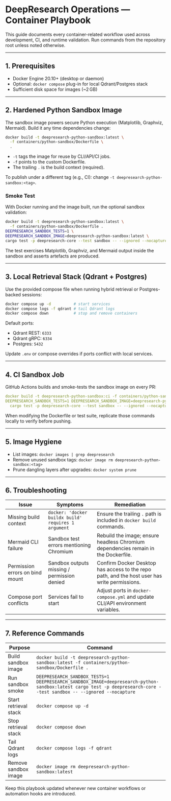 # DeepResearch Operations — Container Playbook

This guide documents every container-related workflow used across development, CI, and runtime validation. Run commands from the repository root unless noted otherwise.

---

## 1. Prerequisites

- Docker Engine 20.10+ (desktop or daemon)
- Optional: `docker compose` plug-in for local Qdrant/Postgres stack
- Sufficient disk space for images (~2 GB)

---

## 2. Hardened Python Sandbox Image

The sandbox image powers secure Python execution (Matplotlib, Graphviz, Mermaid). Build it any time dependencies change:

```bash
docker build -t deepresearch-python-sandbox:latest \
  -f containers/python-sandbox/Dockerfile \
  .
```

- `-t` tags the image for reuse by CLI/API/CI jobs.
- `-f` points to the custom Dockerfile.
- The trailing `.` is the build context (required).

To publish under a different tag (e.g., CI): change `-t deepresearch-python-sandbox:<tag>`.

### Smoke Test

With Docker running and the image built, run the optional sandbox validation:

```bash
docker build -t deepresearch-python-sandbox:latest \
  -f containers/python-sandbox/Dockerfile .
DEEPRESEARCH_SANDBOX_TESTS=1 \
DEEPRESEARCH_SANDBOX_IMAGE=deepresearch-python-sandbox:latest \
cargo test -p deepresearch-core --test sandbox -- --ignored --nocapture
```

The test exercises Matplotlib, Graphviz, and Mermaid output inside the sandbox and asserts artefacts are produced.

---

## 3. Local Retrieval Stack (Qdrant + Postgres)

Use the provided compose file when running hybrid retrieval or Postgres-backed sessions:

```bash
docker compose up -d          # start services
docker compose logs -f qdrant # tail Qdrant logs
docker compose down           # stop and remove containers
```

Default ports:
- Qdrant REST: `6333`
- Qdrant gRPC: `6334`
- Postgres: `5432`

Update `.env` or compose overrides if ports conflict with local services.

---

## 4. CI Sandbox Job

GitHub Actions builds and smoke-tests the sandbox image on every PR:

```yaml
docker build -t deepresearch-python-sandbox:ci -f containers/python-sandbox/Dockerfile .
DEEPRESEARCH_SANDBOX_TESTS=1 DEEPRESEARCH_SANDBOX_IMAGE=deepresearch-python-sandbox:ci \
  cargo test -p deepresearch-core --test sandbox -- --ignored --nocapture
```

When modifying the Dockerfile or test suite, replicate those commands locally to verify before pushing.

---

## 5. Image Hygiene

- List images: `docker images | grep deepresearch`
- Remove unused sandbox tags: `docker image rm deepresearch-python-sandbox:<tag>`
- Prune dangling layers after upgrades: `docker system prune`

---

## 6. Troubleshooting

| Issue | Symptoms | Remediation |
|-------|----------|-------------|
| Missing build context | `docker: 'docker buildx build' requires 1 argument` | Ensure the trailing `.` path is included in `docker build` commands. |
| Mermaid CLI failure | Sandbox test errors mentioning Chromium | Rebuild the image; ensure headless Chromium dependencies remain in the Dockerfile. |
| Permission errors on bind mount | Sandbox outputs missing / permission denied | Confirm Docker Desktop has access to the repo path, and the host user has write permissions. |
| Compose port conflicts | Services fail to start | Adjust ports in `docker-compose.yml` and update CLI/API environment variables. |

---

## 7. Reference Commands

| Purpose | Command |
|---------|---------|
| Build sandbox image | `docker build -t deepresearch-python-sandbox:latest -f containers/python-sandbox/Dockerfile .` |
| Run sandbox smoke | `DEEPRESEARCH_SANDBOX_TESTS=1 DEEPRESEARCH_SANDBOX_IMAGE=deepresearch-python-sandbox:latest cargo test -p deepresearch-core --test sandbox -- --ignored --nocapture` |
| Start retrieval stack | `docker compose up -d` |
| Stop retrieval stack | `docker compose down` |
| Tail Qdrant logs | `docker compose logs -f qdrant` |
| Remove sandbox image | `docker image rm deepresearch-python-sandbox:latest` |

Keep this playbook updated whenever new container workflows or automation hooks are introduced.
